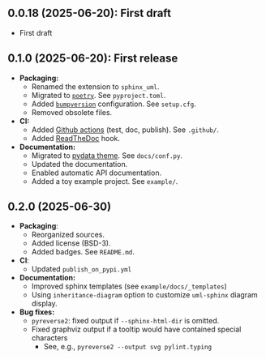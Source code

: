 ## 0.0.18 (2025-06-20): First draft

* First draft

## 0.1.0 (2025-06-20): First release

* __Packaging:__
  * Renamed the extension to `sphinx_uml`.
  * Migrated to [`poetry`](https://python-poetry.org/). See `pyproject.toml`.
  * Added [`bumpversion`](https://manpages.debian.org/testing/bumpversion/bumpversion.1.en.html) configuration. See `setup.cfg`.
  * Removed obsolete files.
* __CI:__
  * Added [Github actions](https://github.com/features/actions) (test, doc, publish). See `.github/`.
  * Added [ReadTheDoc](https://readthedocs.io/) hook.
* __Documentation:__
  * Migrated to [pydata theme](https://pydata-sphinx-theme.readthedocs.io/en/stable/). See `docs/conf.py`.
  * Updated the documentation.
  * Enabled automatic API documentation.
  * Added a toy example project. See `example/`.

## 0.2.0 (2025-06-30)

* __Packaging__:
  * Reorganized sources.
  * Added license (BSD-3).
  * Added badges. See `README.md`.
* __CI__:
  * Updated `publish_on_pypi.yml`
* __Documentation:__
  * Improved sphinx templates (see `example/docs/_templates`)
  * Using `inheritance-diagram` option to customize `uml-sphinx` diagram display.
* __Bug fixes:__
  * `pyreverse2`: fixed output if `--sphinx-html-dir` is omitted.
  * Fixed graphviz output if a tooltip would have contained special characters
    * See, e.g., `pyreverse2 --output svg pylint.typing`
